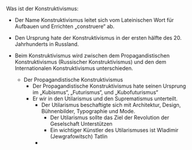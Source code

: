 Was ist der Konstruktivismus:
- Der Name Konstruktivismus leitet sich vom Lateinischen Wort für Aufbauen und Errichten  „construere“ ab.
- Den Ursprung hate der Konstruktivismus in der ersten hälfte des 20. Jahrhunderts in Russland.

- Beim Konstruktivismus wird zwischen dem Propagandistischen Konstruktivismus (Russischer Konstruktivismus) und den dem Internationalen Konstruktivismus unterschieden.
	 - Der Propagandistische Konstruktivismus 
		- Der Propagandistische Konstruktivismus hate seinen Ursprung im „Kubismus“, „Futurismus“, und „Kubofuturismus“
		- Er wir in den Utilarismus und den Suprematismus unterteilt.
			- Der Utilarismus beschaftigte sich mit Architektur, Design, Bühnenbilder, Typographie und Mode.
				- Der Utilarismus sollte das Ziel der Revolution der Geselschaft  Unterstützen
				- Ein wichtiger Künstler des Utilarismuses ist Wladimir (Jewgrafowitsch) Tatlin
			-